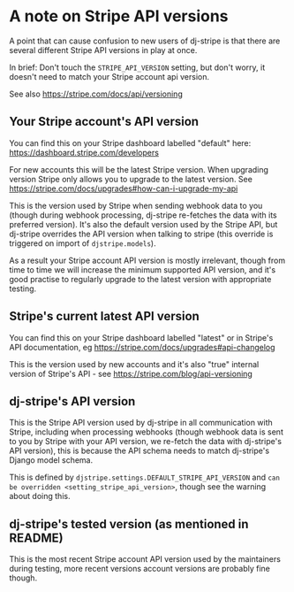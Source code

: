 # A note on Stripe API versions

A point that can cause confusion to new users of dj-stripe is that there
are several different Stripe API versions in play at once.

In brief: Don't touch the `STRIPE_API_VERSION` setting, but don't worry,
it doesn't need to match your Stripe account api version.

See also <https://stripe.com/docs/api/versioning>

## Your Stripe account's API version

You can find this on your Stripe dashboard labelled "default" here:
<https://dashboard.stripe.com/developers>

For new accounts this will be the latest Stripe version. When upgrading
version Stripe only allows you to upgrade to the latest version. See
<https://stripe.com/docs/upgrades#how-can-i-upgrade-my-api>

This is the version used by Stripe when sending webhook data to you
(though during webhook processing, dj-stripe re-fetches the data with
its preferred version). It's also the default version used by the Stripe
API, but dj-stripe overrides the API version when talking to stripe
(this override is triggered on import of `djstripe.models`).

As a result your Stripe account API version is mostly irrelevant, though
from time to time we will increase the minimum supported API version,
and it's good practise to regularly upgrade to the latest version with
appropriate testing.

## Stripe's current latest API version

You can find this on your Stripe dashboard labelled "latest" or in
Stripe's API documentation, eg
<https://stripe.com/docs/upgrades#api-changelog>

This is the version used by new accounts and it's also "true" internal
version of Stripe's API - see <https://stripe.com/blog/api-versioning>

## dj-stripe's API version

This is the Stripe API version used by dj-stripe in all communication
with Stripe, including when processing webhooks (though webhook data is
sent to you by Stripe with your API version, we re-fetch the data with
dj-stripe's API version), this is because the API schema needs to match
dj-stripe's Django model schema.

This is defined by `djstripe.settings.DEFAULT_STRIPE_API_VERSION` and
`can be overridden <setting_stripe_api_version>`, though see the warning
about doing this.

## dj-stripe's tested version (as mentioned in README)

This is the most recent Stripe account API version used by the
maintainers during testing, more recent versions account versions are
probably fine though.
